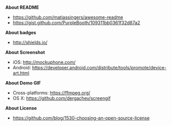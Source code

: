 **About README**

- https://github.com/matiassingers/awesome-readme
- https://gist.github.com/PurpleBooth/109311bb0361f32d87a2

**About badges**

- http://shields.io/

**About Screenshot**

- iOS: http://mockuphone.com/
- Android: https://developer.android.com/distribute/tools/promote/device-art.html

**About Demo GIF**

- Cross-platforms: https://ffmpeg.org/
- OS X: https://github.com/dergachev/screengif

**About License**

- https://github.com/blog/1530-choosing-an-open-source-license
